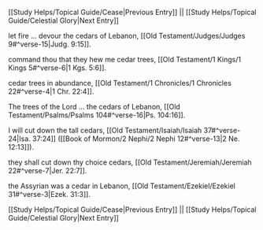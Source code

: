 [[Study Helps/Topical Guide/Cease|Previous Entry]]  ||  [[Study Helps/Topical Guide/Celestial Glory|Next Entry]]

 let fire ... devour the cedars of Lebanon, [[Old Testament/Judges/Judges 9#^verse-15|Judg. 9:15]].

 command thou that they hew me cedar trees, [[Old Testament/1 Kings/1 Kings 5#^verse-6|1 Kgs. 5:6]].

 cedar trees in abundance, [[Old Testament/1 Chronicles/1 Chronicles 22#^verse-4|1 Chr. 22:4]].

 The trees of the Lord ... the cedars of Lebanon, [[Old Testament/Psalms/Psalms 104#^verse-16|Ps. 104:16]].

 I will cut down the tall cedars, [[Old Testament/Isaiah/Isaiah 37#^verse-24|Isa. 37:24]] ([[Book of Mormon/2 Nephi/2 Nephi 12#^verse-13|2 Ne. 12:13]]).

 they shall cut down thy choice cedars, [[Old Testament/Jeremiah/Jeremiah 22#^verse-7|Jer. 22:7]].

 the Assyrian was a cedar in Lebanon, [[Old Testament/Ezekiel/Ezekiel 31#^verse-3|Ezek. 31:3]].

[[Study Helps/Topical Guide/Cease|Previous Entry]]  ||  [[Study Helps/Topical Guide/Celestial Glory|Next Entry]]